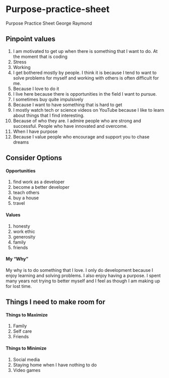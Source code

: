 # Purpose-practice-sheet
Purpose Practice Sheet
George Raymond

## Pinpoint values
1.	I am motivated to get up when there is something that I want to do. At the moment that is coding
2.	Stress
3.	Working
4.	I get bothered mostly by people. I think it is because I tend to want to solve problems for myself and working with others is often difficult for me.
5.	Because I love to do it
6.	I live here because there is opportunities in the field I want to pursue.
7.	I sometimes buy quite impulsively
8.	Because I want to have something that is hard to get
9.	I mostly watch tech or science videos on YouTube because I like to learn about things that I find interesting.
10.	Because of who they are. I admire people who are strong and successful. People who have innovated and overcome.
11.	When I have purpose
12.	Because I value people who encourage and support you to chase dreams

## Consider Options

#### Opportunities
1.	find work as a developer
2.	become a better developer
3.	teach others
4.	buy a house
5.	travel

#### Values
1.	honesty
2.	work ethic
3.	generosity
4.	family
5.	friends

#### My “Why”
My why is to do something that I love. I only do development because I enjoy learning and solving problems. I also enjoy having a purpose. I spent many years not trying to better myself and I feel as though I am making up for lost time.


## Things I need to make room for

#### Things to Maximize
1.	Family
2.	Self care
3.	Friends

#### Things to Minimize
1.	Social media
2.	Staying home when I have nothing to do
3.	Video games


